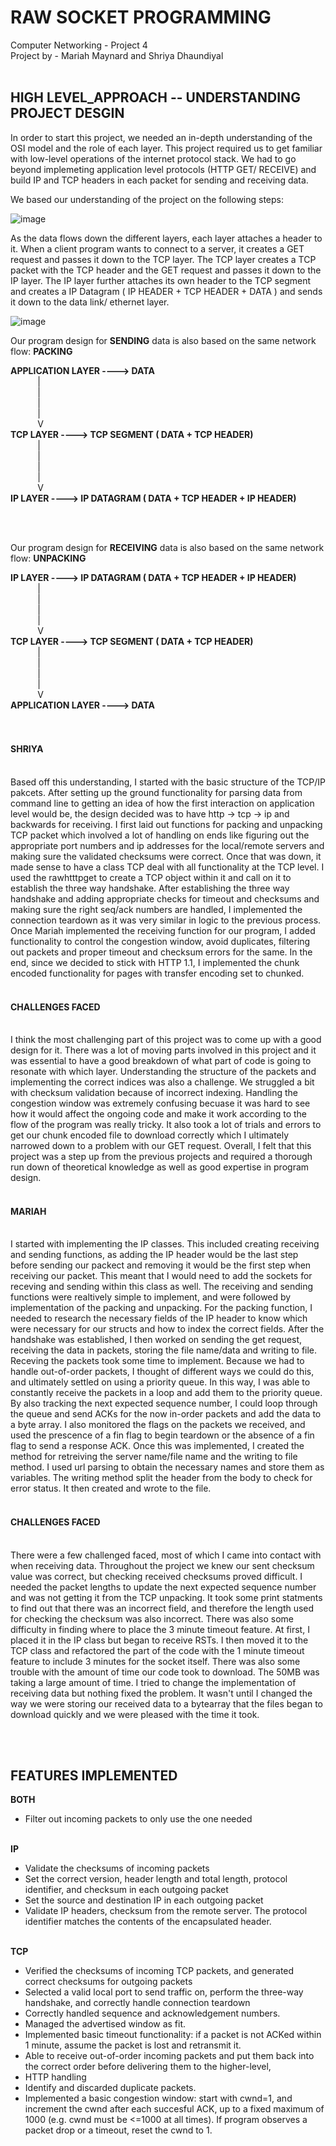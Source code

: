 # RAW SOCKET PROGRAMMING
Computer Networking - Project 4 <br>
Project by - Mariah Maynard and Shriya Dhaundiyal
<br>
<br>

## **HIGH LEVEL_APPROACH -- UNDERSTANDING PROJECT DESGIN**

In order to start this project, we needed an in-depth understanding of the OSI model and the role of each layer. 
This project required us to get familiar with low-level operations of the internet protocol stack. We had to go beyond implemeting application level protocols (HTTP GET/ RECEIVE) and build IP and TCP headers in each packet for sending and receiving data.

We based our understanding of the project on the following steps:

![image](https://user-images.githubusercontent.com/110204529/223234905-8aa8832b-09da-48c8-aa6f-6955c91509cd.png)

As the data flows down the different layers, each layer attaches a header to it. When a client program wants to connect to a server, it creates a GET request and passes it down to the TCP layer. The TCP layer creates a TCP packet with the TCP header and the GET request and passes it down to the IP layer. The IP layer further attaches its own header to the TCP segment and creates a IP Datagram ( IP HEADER + TCP HEADER + DATA ) and sends it down to the data link/ ethernet layer.

![image](https://user-images.githubusercontent.com/110204529/223235111-f7cedea4-3d6e-4dd2-b8ef-9a25460fcfe0.png)

Our program design for **SENDING** data is also based on the same network flow: **PACKING**

**APPLICATION LAYER ----> DATA**<br>
&nbsp;&nbsp;&nbsp;&nbsp;&nbsp;&nbsp;&nbsp;&nbsp;&nbsp;&nbsp;        |<br>
&nbsp;&nbsp;&nbsp;&nbsp;&nbsp;&nbsp;&nbsp;&nbsp;&nbsp;&nbsp;        |<br>
&nbsp;&nbsp;&nbsp;&nbsp;&nbsp;&nbsp;&nbsp;&nbsp;&nbsp;&nbsp;        |<br>
&nbsp;&nbsp;&nbsp;&nbsp;&nbsp;&nbsp;&nbsp;&nbsp;&nbsp;&nbsp;        |<br>
&nbsp;&nbsp;&nbsp;&nbsp;&nbsp;&nbsp;&nbsp;&nbsp;&nbsp;&nbsp;        V<br>
**TCP LAYER ----> TCP SEGMENT ( DATA + TCP HEADER)**<br>
&nbsp;&nbsp;&nbsp;&nbsp;&nbsp;&nbsp;&nbsp;&nbsp;&nbsp;&nbsp;       |<br>
&nbsp;&nbsp;&nbsp;&nbsp;&nbsp;&nbsp;&nbsp;&nbsp;&nbsp;&nbsp;       |<br>
&nbsp;&nbsp;&nbsp;&nbsp;&nbsp;&nbsp;&nbsp;&nbsp;&nbsp;&nbsp;       |<br>
&nbsp;&nbsp;&nbsp;&nbsp;&nbsp;&nbsp;&nbsp;&nbsp;&nbsp;&nbsp;       |<br>
&nbsp;&nbsp;&nbsp;&nbsp;&nbsp;&nbsp;&nbsp;&nbsp;&nbsp;&nbsp;       V<br>
**IP LAYER ----> IP DATAGRAM ( DATA + TCP HEADER + IP HEADER)**<br>

<br>
<br>

Our program design for **RECEIVING** data is also based on the same network flow: **UNPACKING**

**IP LAYER ----> IP DATAGRAM ( DATA + TCP HEADER + IP HEADER)**<br>
&nbsp;&nbsp;&nbsp;&nbsp;&nbsp;&nbsp;&nbsp;&nbsp;&nbsp;&nbsp;        |<br>
&nbsp;&nbsp;&nbsp;&nbsp;&nbsp;&nbsp;&nbsp;&nbsp;&nbsp;&nbsp;        |<br>
&nbsp;&nbsp;&nbsp;&nbsp;&nbsp;&nbsp;&nbsp;&nbsp;&nbsp;&nbsp;        |<br>
&nbsp;&nbsp;&nbsp;&nbsp;&nbsp;&nbsp;&nbsp;&nbsp;&nbsp;&nbsp;        |<br>
&nbsp;&nbsp;&nbsp;&nbsp;&nbsp;&nbsp;&nbsp;&nbsp;&nbsp;&nbsp;        V<br>
**TCP LAYER ----> TCP SEGMENT ( DATA + TCP HEADER)**<br>
&nbsp;&nbsp;&nbsp;&nbsp;&nbsp;&nbsp;&nbsp;&nbsp;&nbsp;&nbsp;        |<br>
&nbsp;&nbsp;&nbsp;&nbsp;&nbsp;&nbsp;&nbsp;&nbsp;&nbsp;&nbsp;       |<br>
&nbsp;&nbsp;&nbsp;&nbsp;&nbsp;&nbsp;&nbsp;&nbsp;&nbsp;&nbsp;       |<br>
&nbsp;&nbsp;&nbsp;&nbsp;&nbsp;&nbsp;&nbsp;&nbsp;&nbsp;&nbsp;       |<br>
&nbsp;&nbsp;&nbsp;&nbsp;&nbsp;&nbsp;&nbsp;&nbsp;&nbsp;&nbsp;       V<br>
**APPLICATION LAYER ----> DATA**<br>
<br>
<br>

#### **SHRIYA** <br><br>
Based off this understanding, I started with the basic structure of the TCP/IP pakcets. After setting up the ground functionality for parsing data from command line to getting an idea of how the first interaction on application level would be, the design decided was to have http -> tcp -> ip and backwards for receiving. I first laid out functions for packing and unpacking TCP packet which involved a lot of handling on ends like figuring out the appropriate port numbers and ip addresses for the local/remote servers and making sure the validated checksums were correct. Once that was down, it made sense to have a class TCP deal with all functionality at the TCP level. I used the rawhtttpget to create a TCP object within it and call on it to establish the three way handshake. After establishing the three way handshake and adding appropriate checks for timeout and checksums and making sure the right seq/ack numbers are handled, I implemented the connection teardown as it was very similar in logic to the previous process. Once Mariah implemented the receiving function for our program, I added functionality to control the congestion window, avoid duplicates, filtering out packets and proper timeout and checksum errors for the same. In the end, since we decided to stick with HTTP 1.1, I implemented the chunk encoded functionality for pages with transfer encoding set to chunked. <br><br>
#### **CHALLENGES FACED**<br><br>
I think the most challenging part of this project was to come up with a good design for it. There was a lot of moving parts involved in this project and it was essential to have a good breakdown of what part of code is going to resonate with which layer. Understanding the structure of the packets and implementing the correct indices was also a challenge. We struggled a bit with checksum validation because of incorrect indexing. Handling the congestion window was extremely confusing becuase it was hard to see how it would affect the ongoing code and make it work according to the flow of the program was really tricky. It also took a lot of trials and errors to get our chunk encoded file to download correctly which I ultimately narrowed down to a problem with our GET request. Overall, I felt that this project was a step up from the previous projects and required a thorough run down of theoretical knowledge as well as good expertise in program design. 
<br><br>

#### **MARIAH** <br><br>
I started with implementing the IP classes. This included creating receiving and sending functions, as adding the IP header would be the last step before sending our packect and removing it would be the first step when receiving our packet. This meant that I would need to add the sockets for receving and sending within this class as well. The receiving and sending functions were realtively simple to implement, and were followed by implementation of the packing and unpacking. For the packing function, I needed to research the necessary fields of the IP header to know which were necessary for our structs and how to index the correct fields. After the handshake was established, I then worked on sending the get request, receiving the data in packets, storing the file name/data and writing to file. Receving the packets took some time to implement. Because we had to handle out-of-order packets, I thought of different ways we could do this, and ultimately settled on using a priority queue. In this way, I was able to constantly receive the packets in a loop and add them to the priority queue. By also tracking the next expected sequence number, I could loop through the queue and send ACKs for the now in-order packets and add the data to a byte array. I also monitored the flags on the packets we received, and used the prescence of a fin flag to begin teardown or the absence of a fin flag to send a response ACK. Once this was implemented, I created the method for retreiving the server name/file name and the writing to file method. I used url parsing to obtain the necessary names and store them as variables. The writing method split the header from the body to check for error status. It then created and wrote to the file.
<br><br>
#### **CHALLENGES FACED**<br><br>
There were a few challenged faced, most of which I came into contact with when receiving data. Throughout the project we knew our sent checksum value was correct, but checking received checksums proved difficult. I needed the packet lengths to update the next expected sequence number and was not getting it from the TCP unpacking. It took some print statments to find out that there was an incorrect field, and therefore the length used for checking the checksum was also incorrect. There was also some difficulty in finding where to place the 3 minute timeout feature. At first, I placed it in the IP class but began to receive RSTs. I then moved it to the TCP class and refactored the part of the code with the 1 minute timeout feature to include 3 minutes for the socket itself. There was also some trouble with the amount of time our code took to download. The 50MB was taking a large amount of time. I tried to change the implementation of receiving data but nothing fixed the problem. It wasn't until I changed the way we were storing our received data to a bytearray that the files began to download quickly and we were pleased with the time it took. 

<br><br>

## **FEATURES IMPLEMENTED**
**BOTH**<br>
    
* Filter out incoming packets to only use the one needed <br><br>
    
**IP** <br>
* Validate the checksums of incoming packets  
* Set the correct version, header length and total length, protocol identifier, and checksum in each outgoing packet
* Set the source and destination IP in each outgoing packet
* Validate IP headers, checksum from the remote server. The protocol identifier matches the contents of the encapsulated header. <br><br>
    
 **TCP** <br>
* Verified the checksums of incoming TCP packets, and generated correct checksums for outgoing packets
* Selected a valid local port to send traffic on, perform the three-way handshake, and correctly handle connection teardown
* Correctly handled sequence and acknowledgement numbers. 
* Managed the advertised window as fit. 
* Implemented basic timeout functionality: if a packet is not ACKed within 1 minute, assume the packet is lost and retransmit it. 
* Able to receive out-of-order incoming packets and put them back into the correct order before delivering them to the higher-level, 
* HTTP handling
* Identify and discarded duplicate packets. 
* Implemented a basic congestion window: start with cwnd=1, and increment the cwnd after each succesful ACK, up to a fixed maximum of 1000 (e.g. cwnd must be             <=1000 at all times). If program observes a packet drop or a timeout, reset the cwnd to 1.  <br><br>
    


<br>
<br>



